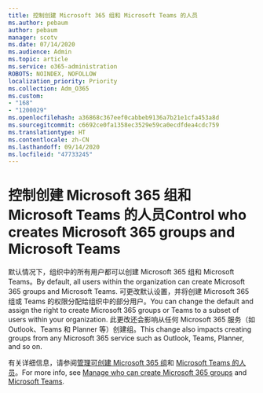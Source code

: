 ```yaml
---
title: 控制创建 Microsoft 365 组和 Microsoft Teams 的人员
ms.author: pebaum
author: pebaum
manager: scotv
ms.date: 07/14/2020
ms.audience: Admin
ms.topic: article
ms.service: o365-administration
ROBOTS: NOINDEX, NOFOLLOW
localization_priority: Priority
ms.collection: Adm_O365
ms.custom:
- "168"
- "1200029"
ms.openlocfilehash: a36868c367eef0cabbeb9136a7b21e1cfa453a8d
ms.sourcegitcommit: c6692ce0fa1358ec3529e59ca0ecdfdea4cdc759
ms.translationtype: HT
ms.contentlocale: zh-CN
ms.lasthandoff: 09/14/2020
ms.locfileid: "47733245"
---
```

# <a name="control-who-creates-microsoft-365-groups-and-microsoft-teams"></a><span data-ttu-id="a23b3-102">控制创建 Microsoft 365 组和 Microsoft Teams 的人员</span><span class="sxs-lookup"><span data-stu-id="a23b3-102">Control who creates Microsoft 365 groups and Microsoft Teams</span></span>

<span data-ttu-id="a23b3-103">默认情况下，组织中的所有用户都可以创建 Microsoft 365 组和 Microsoft Teams。</span><span class="sxs-lookup"><span data-stu-id="a23b3-103">By default, all users within the organization can create Microsoft 365 groups and Microsoft Teams.</span></span> <span data-ttu-id="a23b3-104">可更改默认设置，并将创建 Microsoft 365 组或 Teams 的权限分配给组织中的部分用户。</span><span class="sxs-lookup"><span data-stu-id="a23b3-104">You can change the default and assign the right to create Microsoft 365 groups or Teams to a subset of users within your organization.</span></span> <span data-ttu-id="a23b3-105">此更改还会影响从任何 Microsoft 365 服务（如 Outlook、Teams 和 Planner 等）创建组。</span><span class="sxs-lookup"><span data-stu-id="a23b3-105">This change also impacts creating groups from any Microsoft 365 service such as Outlook, Teams, Planner, and so on.</span></span>

<span data-ttu-id="a23b3-106">有关详细信息，请参阅[管理可创建 Microsoft 365 组](https://support.office.com/article/Manage-who-can-create-Office-365-Groups-4c46c8cb-17d0-44b5-9776-005fced8e618)和 [Microsoft Teams 的人员](https://aka.ms/rtsf)。</span><span class="sxs-lookup"><span data-stu-id="a23b3-106">For more info, see [Manage who can create Microsoft 365 groups](https://support.office.com/article/Manage-who-can-create-Office-365-Groups-4c46c8cb-17d0-44b5-9776-005fced8e618) and [Microsoft Teams](https://aka.ms/rtsf).</span></span>